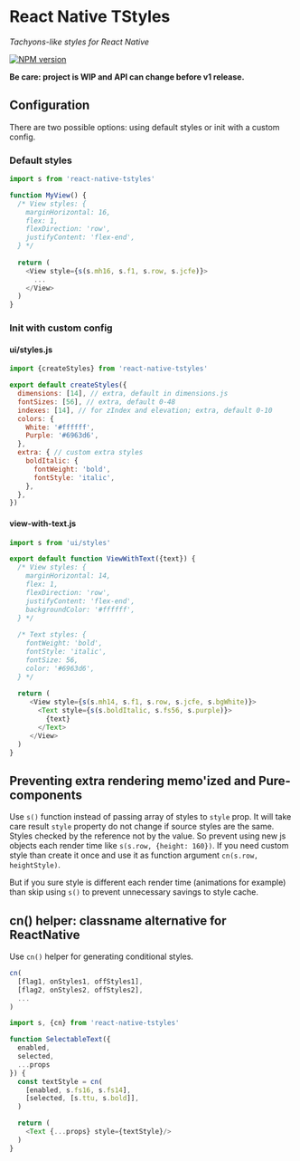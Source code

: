 # React Native TStyles

_Tachyons-like styles for React Native_

[![NPM version](https://img.shields.io/npm/v/react-native-tstyles.svg)](https://www.npmjs.com/package/react-native-tstyles)

**Be care: project is WIP and API can change before v1 release.**

## Configuration

There are two possible options: using default styles or init with a custom
config.

### Default styles

```js
import s from 'react-native-tstyles'

function MyView() {
  /* View styles: {
    marginHorizontal: 16,
    flex: 1,
    flexDirection: 'row',
    justifyContent: 'flex-end',
  } */
  
  return (
    <View style={s(s.mh16, s.f1, s.row, s.jcfe)}>
      ...
    </View>
  )  
}
```

### Init with custom config

#### ui/styles.js

```js
import {createStyles} from 'react-native-tstyles'

export default createStyles({
  dimensions: [14], // extra, default in dimensions.js
  fontSizes: [56], // extra, default 0-48
  indexes: [14], // for zIndex and elevation; extra, default 0-10
  colors: {
    White: '#ffffff',
    Purple: '#6963d6',
  },
  extra: { // custom extra styles
    boldItalic: {
      fontWeight: 'bold',
      fontStyle: 'italic', 
    },
  },
})
```

#### view-with-text.js

```js
import s from 'ui/styles'

export default function ViewWithText({text}) {
  /* View styles: {
    marginHorizontal: 14,
    flex: 1,
    flexDirection: 'row',
    justifyContent: 'flex-end',
    backgroundColor: '#ffffff',
  } */
  
  /* Text styles: {
    fontWeight: 'bold',
    fontStyle: 'italic',
    fontSize: 56,
    color: '#6963d6',
  } */
  
  return (
     <View style={s(s.mh14, s.f1, s.row, s.jcfe, s.bgWhite)}>
       <Text style={s(s.boldItalic, s.fs56, s.purple)}>
         {text}
       </Text>
     </View>
  )
}
```

## Preventing extra rendering memo'ized and Pure- components

Use `s()` function instead of passing array of styles to `style` prop. It will
take care result `style` property do not change if source styles are the same.
Styles checked by the reference not by the value. So prevent using new js
objects each render time like `s(s.row, {height: 160})`. If you need custom
style than create it once and use it as function argument
`cn(s.row, heightStyle)`.

But if you sure style is different each render time (animations for example)
than skip using `s()` to prevent unnecessary savings to style cache.

## cn() helper: classname alternative for ReactNative

Use `cn()` helper for generating conditional styles. 

```js
cn(
  [flag1, onStyles1, offStyles1],
  [flag2, onStyles2, offStyles2],
  ...
)
```

```js
import s, {cn} from 'react-native-tstyles'

function SelectableText({
  enabled,
  selected,
  ...props
}) {
  const textStyle = cn(
    [enabled, s.fs16, s.fs14],
    [selected, [s.ttu, s.bold]],
  )

  return (
    <Text {...props} style={textStyle}/>
  )
}
```
